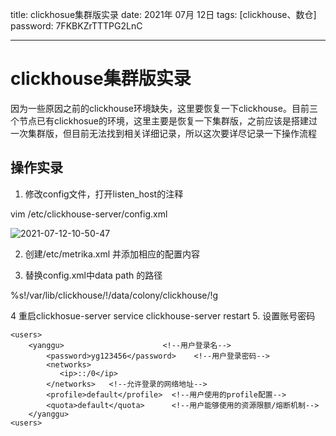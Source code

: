 title:  clickhosue集群版实录
date:  2021年 07月 12日
tags: [clickhouse、数仓]
password: 7FKBKZrTTTPG2LnC

---
 <!--more-->

# clickhouse集群版实录
因为一些原因之前的clickhouse环境缺失，这里要恢复一下clickhouse。目前三个节点已有clickhosue的环境，这里主要是恢复一下集群版，之前应该是搭建过一次集群版，但目前无法找到相关详细记录，所以这次要详尽记录一下操作流程



## 操作实录

1. 修改config文件，打开listen_host的注释

vim /etc/clickhouse-server/config.xml

![2021-07-12-10-50-47](http://rgr3ifyzo.sabkt.gdipper.com2021-07-12-10-50-47.png)

2. 创建/etc/metrika.xml
并添加相应的配置内容

3. 替换config.xml中data path 的路径

%s!/var/lib/clickhouse/!/data/colony/clickhouse/!g

4 重启clickhosue-server
service clickhouse-server restart
5. 设置账号密码

```
<users>
    <yanggu>                      <!--用户登录名-->
        <password>yg123456</password>    <!--用户登录密码-->
        <networks>
           <ip>::/0</ip>
        </networks>   <!--允许登录的网络地址-->
        <profile>default</profile>  <!--用户使用的profile配置-->
        <quota>default</quota>      <!--用户能够使用的资源限额/熔断机制-->
    </yanggu>
<users>


```